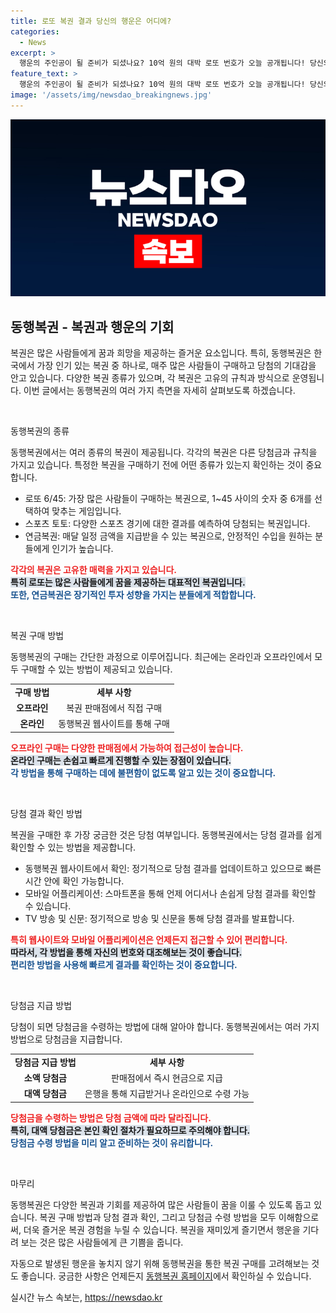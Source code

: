 ```yaml
---
title: 로또 복권 결과 당신의 행운은 어디에?
categories:
  - News
excerpt: >
  행운의 주인공이 될 준비가 되셨나요? 10억 원의 대박 로또 번호가 오늘 공개됩니다! 당신의 삶을 바꿀 단 한 번의 기회, 절대 놓치지 마세요!
feature_text: >
  행운의 주인공이 될 준비가 되셨나요? 10억 원의 대박 로또 번호가 오늘 공개됩니다! 당신의 삶을 바꿀 단 한 번의 기회, 절대 놓치지 마세요!
image: '/assets/img/newsdao_breakingnews.jpg'
---
```


<p><img src="/assets/img/newsdao_breakingnews.jpg" alt="firstkoreanews 속보" /></p>

<h2 data-ke-size="size26">동행복권 - 복권과 행운의 기회</h2>

<p data-ke-size="size16">복권은 많은 사람들에게 꿈과 희망을 제공하는 즐거운 요소입니다. 특히, 동행복권은 한국에서 가장 인기 있는 복권 중 하나로, 매주 많은 사람들이 구매하고 당첨의 기대감을 안고 있습니다. 다양한 복권 종류가 있으며, 각 복권은 고유의 규칙과 방식으로 운영됩니다. 이번 글에서는 동행복권의 여러 가지 측면을 자세히 살펴보도록 하겠습니다.</p>

<p data-ke-size="size16">&nbsp;</p>

<p>동행복권의 종류  </p>

<p>동행복권에서는 여러 종류의 복권이 제공됩니다. 각각의 복권은 다른 당첨금과 규칙을 가지고 있습니다. 특정한 복권을 구매하기 전에 어떤 종류가 있는지 확인하는 것이 중요합니다.</p>

<ul>
  <li>로또 6/45: 가장 많은 사람들이 구매하는 복권으로, 1~45 사이의 숫자 중 6개를 선택하여 맞추는 게임입니다.</li>
  <li>스포츠 토토: 다양한 스포츠 경기에 대한 결과를 예측하여 당첨되는 복권입니다.</li>
  <li>연금복권: 매달 일정 금액을 지급받을 수 있는 복권으로, 안정적인 수입을 원하는 분들에게 인기가 높습니다.</li>
</ul>

<p><b><span style="color: #ee2323;">각각의 복권은 고유한 매력을 가지고 있습니다.</span></b><br />
<b><span style="background-color: #21538527;">특히 로또는 많은 사람들에게 꿈을 제공하는 대표적인 복권입니다.</span></b><br />
<b><span style="color: #1a5490;">또한, 연금복권은 장기적인 투자 성향을 가지는 분들에게 적합합니다.</span></b>  </p>

<p data-ke-size="size16">&nbsp;</p>

<p>복권 구매 방법  </p>

<p>동행복권의 구매는 간단한 과정으로 이루어집니다. 최근에는 온라인과 오프라인에서 모두 구매할 수 있는 방법이 제공되고 있습니다.</p>

<table style="width: 100%; border-collapse: collapse;">
  <tr>
    <td style="text-align: center; height: 17px;"><b>구매 방법</b></td>
    <td style="text-align: center; height: 17px;"><b>세부 사항</b></td>
  </tr>
  <tr>
    <td style="text-align: center; height: 17px;"><b>오프라인</b></td>
    <td style="text-align: center; height: 17px;">복권 판매점에서 직접 구매</td>
  </tr>
  <tr>
    <td style="text-align: center; height: 17px;"><b>온라인</b></td>
    <td style="text-align: center; height: 17px;">동행복권 웹사이트를 통해 구매</td>
  </tr>
</table>

<p><b><span style="color: #ee2323;">오프라인 구매는 다양한 판매점에서 가능하여 접근성이 높습니다.</span></b><br />
<b><span style="background-color: #21538527;">온라인 구매는 손쉽고 빠르게 진행할 수 있는 장점이 있습니다.</span></b><br />
<b><span style="color: #1a5490;">각 방법을 통해 구매하는 데에 불편함이 없도록 알고 있는 것이 중요합니다.</span></b>  </p>

<p data-ke-size="size16">&nbsp;</p>

<p>당첨 결과 확인 방법  </p>

<p>복권을 구매한 후 가장 궁금한 것은 당첨 여부입니다. 동행복권에서는 당첨 결과를 쉽게 확인할 수 있는 방법을 제공합니다.</p>

<ul>
  <li>동행복권 웹사이트에서 확인: 정기적으로 당첨 결과를 업데이트하고 있으므로 빠른 시간 안에 확인 가능합니다.</li>
  <li>모바일 어플리케이션: 스마트폰을 통해 언제 어디서나 손쉽게 당첨 결과를 확인할 수 있습니다.</li>
  <li>TV 방송 및 신문: 정기적으로 방송 및 신문을 통해 당첨 결과를 발표합니다.</li>
</ul>

<p><b><span style="color: #ee2323;">특히 웹사이트와 모바일 어플리케이션은 언제든지 접근할 수 있어 편리합니다.</span></b><br />
<b><span style="background-color: #21538527;">따라서, 각 방법을 통해 자신의 번호와 대조해보는 것이 좋습니다.</span></b><br />
<b><span style="color: #1a5490;">편리한 방법을 사용해 빠르게 결과를 확인하는 것이 중요합니다.</span></b>  </p>

<p data-ke-size="size16">&nbsp;</p>

<p>당첨금 지급 방법  </p>

<p>당첨이 되면 당첨금을 수령하는 방법에 대해 알아야 합니다. 동행복권에서는 여러 가지 방법으로 당첨금을 지급합니다.</p>

<table style="width: 100%; border-collapse: collapse;">
  <tr>
    <td style="text-align: center; height: 17px;"><b>당첨금 지급 방법</b></td>
    <td style="text-align: center; height: 17px;"><b>세부 사항</b></td>
  </tr>
  <tr>
    <td style="text-align: center; height: 17px;"><b>소액 당첨금</b></td>
    <td style="text-align: center; height: 17px;">판매점에서 즉시 현금으로 지급</td>
  </tr>
  <tr>
    <td style="text-align: center; height: 17px;"><b>대액 당첨금</b></td>
    <td style="text-align: center; height: 17px;">은행을 통해 지급받거나 온라인으로 수령 가능</td>
  </tr>
</table>

<p><b><span style="color: #ee2323;">당첨금을 수령하는 방법은 당첨 금액에 따라 달라집니다.</span></b><br />
<b><span style="background-color: #21538527;">특히, 대액 당첨금은 본인 확인 절차가 필요하므로 주의해야 합니다.</span></b><br />
<b><span style="color: #1a5490;">당첨금 수령 방법을 미리 알고 준비하는 것이 유리합니다.</span></b>  </p>

<p data-ke-size="size16">&nbsp;</p>

<p>마무리  </p>

<p>동행복권은 다양한 복권과 기회를 제공하여 많은 사람들이 꿈을 이룰 수 있도록 돕고 있습니다. 복권 구매 방법과 당첨 결과 확인, 그리고 당첨금 수령 방법을 모두 이해함으로써, 더욱 즐거운 복권 경험을 누릴 수 있습니다. 복권을 재미있게 즐기면서 행운을 기다려 보는 것은 많은 사람들에게 큰 기쁨을 줍니다.   </p>

<p>자동으로 발생된 행운을 놓치지 않기 위해 동행복권을 통한 복권 구매를 고려해보는 것도 좋습니다. 궁금한 사항은 언제든지 <a href="www.dhlottery.co.kr">동행복권 홈페이지</a>에서 확인하실 수 있습니다.</p>
실시간 뉴스 속보는, <a href="https://newsdao.kr" rel="dofollow">https://newsdao.kr</a>


